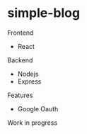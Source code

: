 # simple-blog
Frontend
- React

Backend
- Nodejs
- Express

Features
- Google Oauth

Work in progress